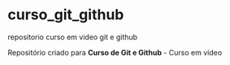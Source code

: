 # curso_git_github
 repositorio curso em video git e github

Repositório criado para **Curso de Git e Github** - Curso em vídeo
